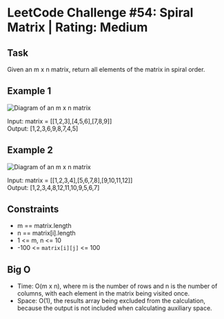# LeetCode Challenge #54: Spiral Matrix | Rating: Medium

## Task

Given an m x n matrix, return all elements of the matrix in spiral order.

## Example 1

![Diagram of an m x n matrix](https://assets.leetcode.com/uploads/2020/11/13/spiral1.jpg)

Input: matrix = [[1,2,3],[4,5,6],[7,8,9]]  
Output: [1,2,3,6,9,8,7,4,5]

## Example 2

![Diagram of an m x n matrix](https://assets.leetcode.com/uploads/2020/11/13/spiral.jpg)

Input: matrix = [[1,2,3,4],[5,6,7,8],[9,10,11,12]]  
Output: [1,2,3,4,8,12,11,10,9,5,6,7]

## Constraints

- m == matrix.length
- n == matrix[i].length
- 1 <= m, n <= 10
- -100 <= `matrix[i][j]` <= 100

## Big O

- Time: O(m x n), where m is the number of rows and n is the number of columns, with each element in the matrix being visited once.
- Space: O(1), the results array being excluded from the calculation, because the output is not included when calculating auxiliary space.
